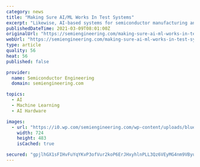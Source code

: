 ```yaml
---
category: news
title: "Making Sure AI/ML Works In Test Systems"
excerpt: "Likewise, AI-based systems for semiconductor manufacturing and test are geared to solving specific problems in the fab or packaging house. The problem is keeping ML algorithms — which are the core of the AI system — up to date as conditions change over time."
publishedDateTime: 2021-03-09T08:01:00Z
originalUrl: "https://semiengineering.com/making-sure-ai-ml-works-in-test-systems/"
webUrl: "https://semiengineering.com/making-sure-ai-ml-works-in-test-systems/"
type: article
quality: 56
heat: 56
published: false

provider:
  name: Semiconductor Engineering
  domain: semiengineering.com

topics:
  - AI
  - Machine Learning
  - AI Hardware

images:
  - url: "https://i0.wp.com/semiengineering.com/wp-content/uploads/blue-glowing-iStock-1197472259-07-26-20.jpg?fit=724%2C483&#038;ssl=1"
    width: 724
    height: 483
    isCached: true

secured: "gpjlhGX1sFIHvFuYqYKvP3ofVur2koP6ErJHxyhlnPLL3Qz6VEyMG4nm9VByuiL69C5duh4/m1X8eGq9+wOIxsbwR4ZIFhDbfUWLYHIXHjMhkJqKkUYr23fVcRsI6+MrjcjI/lt2WSTINNibpbGiMpNhk5W/Su66PNh+W0Qa2xvAem6JtBWV89HQwnfuElBGBC7OC1LvEaRIT81XKzglljl6Rvh08LE5pcaCicKltDAOco7dkkfGk2aVCb9txXzZQWyNQSW8VOrSiBECeZy208x/Y1Glt0lDfEa6UIE7HBgqgcm/tEUaVPGvMXVpguxAC7C/sULmvr9rVvM68m+5WoxPPU9rdhz1HEqa4PXE7uk=;PN1tN7htOTMk6XtrajkPYQ=="
---
```


